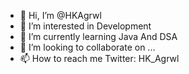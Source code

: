 - 👋 Hi, I’m @HKAgrwl
- 👀 I’m interested in Development
- 🌱 I’m currently learning Java And DSA
- 💞️ I’m looking to collaborate on ...
- 📫 How to reach me Twitter: HK_Agrwl

<!---
HKAgrwl/HKAgrwl is a ✨ special ✨ repository because its `README.md` (this file) appears on your GitHub profile.
You can click the Preview link to take a look at your changes.
--->
